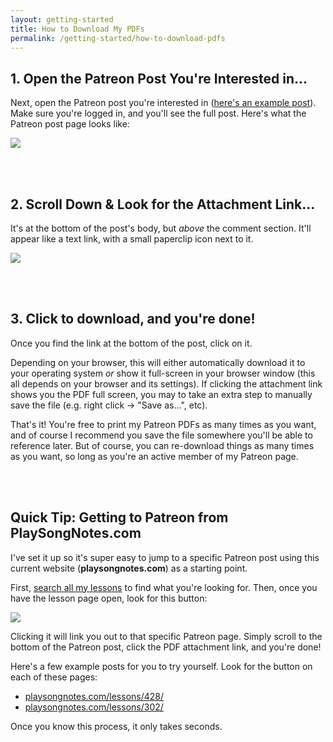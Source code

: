 ```yaml
---
layout: getting-started
title: How to Download My PDFs
permalink: /getting-started/how-to-download-pdfs
---
```


## 1. Open the Patreon Post You're Interested in...

Next, open the Patreon post you're interested in ([here's an example post]((https://playsongnotes.com/lessons/428/))). Make sure you're logged in, and you'll see the full post. Here's what the Patreon post page looks like:

<img class="pretty-img" src="https://imagedelivery.net/GppmjzYePBmVFRqlA4p8pQ/c31149bd-c647-450d-3f98-9077fdbef000/public" />


<br /><br />
## 2. Scroll Down & Look for the Attachment Link...

It's at the bottom of the post's body, but _above_ the comment section. It'll appear like a text link, with a small paperclip icon next to it.

<img class="pretty-img" src="https://imagedelivery.net/GppmjzYePBmVFRqlA4p8pQ/950d236b-f503-46c7-a6a0-6d6c92d5f500/public" />

<br /><br />
## 3. Click to download, and you're done!

Once you find the link at the bottom of the post, click on it.

Depending on your browser, this will either automatically download it to your operating system _or_ show it full-screen in your browser window (this all depends on your browser and its settings). If clicking the attachment link shows you the PDF full screen, you may to take an extra step to manually save the file (e.g. right click &rarr; "Save as...", etc).

That's it! You're free to print my Patreon PDFs as many times as you want, and of course I recommend you save the file somewhere you'll be able to reference later. But of course, you can re-download things as many times as you want, so long as you're an active member of my Patreon page.

<br /><br />
## Quick Tip: Getting to Patreon from PlaySongNotes.com

I've set it up so it's super easy to jump to a specific Patreon post using this current website (**playsongnotes.com**) as a starting point.

First, [search all my lessons](/getting-started/how-to-search-lessons) to find what you're looking for. Then, once you have the lesson page open, look for this button:

<img class="pretty-img" src="https://imagedelivery.net/GppmjzYePBmVFRqlA4p8pQ/3a1efe7c-955c-4ecd-0538-8a051c892900/public" />

Clicking it will link you out to that specific Patreon page. Simply scroll to the bottom of the Patreon post, click the PDF attachment link, and you're done!

Here's a few example posts for you to try yourself. Look for the button on each of these pages:

- [playsongnotes.com/lessons/428/](https://playsongnotes.com/lessons/428/)
- [playsongnotes.com/lessons/302/](https://playsongnotes.com/lessons/370/)

Once you know this process, it only takes seconds.
